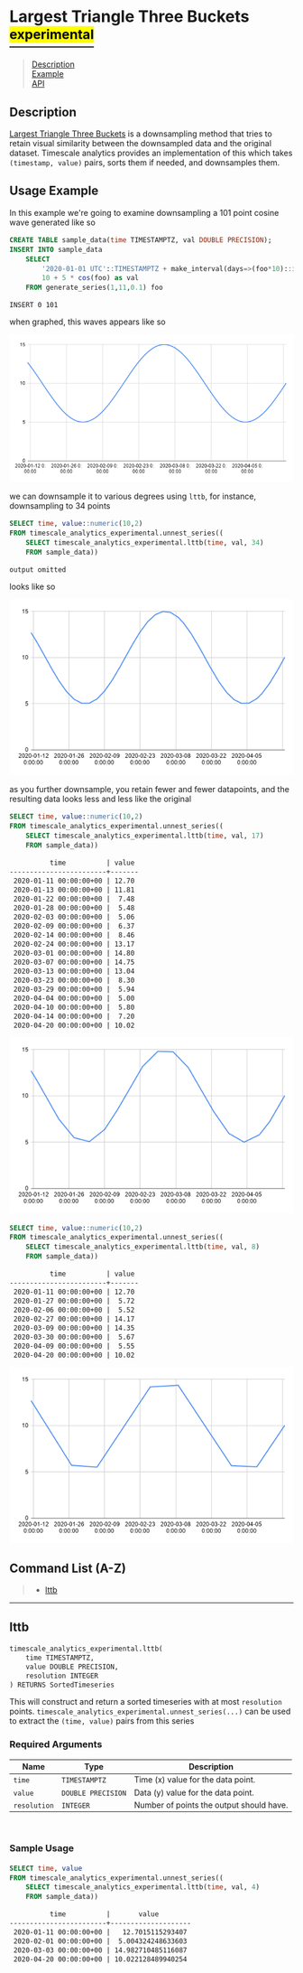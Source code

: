 # Largest Triangle Three Buckets [<sup><mark>experimental</mark></sup>](/extension/docs/README.md#tag-notes)

> [Description](#description)<br>
> [Example](#example)<br>
> [API](#api)

## Description [](description)

[Largest Triangle Three Buckets](https://github.com/sveinn-steinarsson/flot-downsample)
is a downsampling method that tries to retain visual similarity between the
downsampled data and the original dataset. Timescale analytics provides an
implementation of this which takes `(timestamp, value)` pairs, sorts them if
needed, and downsamples them.


## Usage Example [](details)

In this example we're going to examine downsampling a 101 point cosine wave
generated like so

```SQL ,non-transactional
CREATE TABLE sample_data(time TIMESTAMPTZ, val DOUBLE PRECISION);
INSERT INTO sample_data
    SELECT
        '2020-01-01 UTC'::TIMESTAMPTZ + make_interval(days=>(foo*10)::int) as time,
        10 + 5 * cos(foo) as val
    FROM generate_series(1,11,0.1) foo
```
```output
INSERT 0 101
```

when graphed, this waves appears like so

![Raw data](images/lttb_raw.png)

we can downsample it to various degrees using `lttb`, for instance, downsampling
to 34 points

```SQL
SELECT time, value::numeric(10,2)
FROM timescale_analytics_experimental.unnest_series((
    SELECT timescale_analytics_experimental.lttb(time, val, 34)
    FROM sample_data))
```

<div hidden>

```output
          time          | value
------------------------+-------
 2020-01-11 00:00:00+00 | 12.70
 2020-01-13 00:00:00+00 | 11.81
 2020-01-15 00:00:00+00 | 10.85
 2020-01-19 00:00:00+00 |  8.86
 2020-01-22 00:00:00+00 |  7.48
 2020-01-25 00:00:00+00 |  6.31
 2020-01-28 00:00:00+00 |  5.48
 2020-01-31 00:00:00+00 |  5.05
 2020-02-03 00:00:00+00 |  5.06
 2020-02-06 00:00:00+00 |  5.52
 2020-02-09 00:00:00+00 |  6.37
 2020-02-12 00:00:00+00 |  7.55
 2020-02-15 00:00:00+00 |  8.95
 2020-02-20 00:00:00+00 | 11.42
 2020-02-23 00:00:00+00 | 12.77
 2020-02-26 00:00:00+00 | 13.88
 2020-02-29 00:00:00+00 | 14.64
 2020-03-03 00:00:00+00 | 14.98
 2020-03-06 00:00:00+00 | 14.88
 2020-03-09 00:00:00+00 | 14.35
 2020-03-11 00:00:00+00 | 13.77
 2020-03-14 00:00:00+00 | 12.63
 2020-03-17 00:00:00+00 | 11.26
 2020-03-22 00:00:00+00 |  8.78
 2020-03-25 00:00:00+00 |  7.40
 2020-03-28 00:00:00+00 |  6.26
 2020-03-31 00:00:00+00 |  5.44
 2020-04-03 00:00:00+00 |  5.04
 2020-04-06 00:00:00+00 |  5.08
 2020-04-09 00:00:00+00 |  5.55
 2020-04-11 00:00:00+00 |  6.10
 2020-04-14 00:00:00+00 |  7.20
 2020-04-17 00:00:00+00 |  8.54
 2020-04-20 00:00:00+00 | 10.02
```

</div>

```
output omitted
```

looks like so

![Raw data](images/lttb_34.png)

as you further downsample, you retain fewer and fewer datapoints, and the
resulting data looks less and less like the original

```SQL
SELECT time, value::numeric(10,2)
FROM timescale_analytics_experimental.unnest_series((
    SELECT timescale_analytics_experimental.lttb(time, val, 17)
    FROM sample_data))
```
```output
          time          | value
------------------------+-------
 2020-01-11 00:00:00+00 | 12.70
 2020-01-13 00:00:00+00 | 11.81
 2020-01-22 00:00:00+00 |  7.48
 2020-01-28 00:00:00+00 |  5.48
 2020-02-03 00:00:00+00 |  5.06
 2020-02-09 00:00:00+00 |  6.37
 2020-02-14 00:00:00+00 |  8.46
 2020-02-24 00:00:00+00 | 13.17
 2020-03-01 00:00:00+00 | 14.80
 2020-03-07 00:00:00+00 | 14.75
 2020-03-13 00:00:00+00 | 13.04
 2020-03-23 00:00:00+00 |  8.30
 2020-03-29 00:00:00+00 |  5.94
 2020-04-04 00:00:00+00 |  5.00
 2020-04-10 00:00:00+00 |  5.80
 2020-04-14 00:00:00+00 |  7.20
 2020-04-20 00:00:00+00 | 10.02
```

![Raw data](images/lttb_17.png)


```SQL
SELECT time, value::numeric(10,2)
FROM timescale_analytics_experimental.unnest_series((
    SELECT timescale_analytics_experimental.lttb(time, val, 8)
    FROM sample_data))
```
```output
          time          | value
------------------------+-------
 2020-01-11 00:00:00+00 | 12.70
 2020-01-27 00:00:00+00 |  5.72
 2020-02-06 00:00:00+00 |  5.52
 2020-02-27 00:00:00+00 | 14.17
 2020-03-09 00:00:00+00 | 14.35
 2020-03-30 00:00:00+00 |  5.67
 2020-04-09 00:00:00+00 |  5.55
 2020-04-20 00:00:00+00 | 10.02
```

![Raw data](images/lttb_8.png)

## Command List (A-Z) [](api)
> - [lttb](#lttb)

---
## **lttb** [](lttb)
```SQL,ignore
timescale_analytics_experimental.lttb(
    time TIMESTAMPTZ,
    value DOUBLE PRECISION,
    resolution INTEGER
) RETURNS SortedTimeseries
```

This will construct and return a sorted timeseries with at most `resolution`
points. `timescale_analytics_experimental.unnest_series(...)` can be used to
extract the `(time, value)` pairs from this series

### Required Arguments [](lttb-required-arguments)
|Name| Type |Description|
|---|---|---|
| `time` | `TIMESTAMPTZ` | Time (x) value for the data point. |
| `value` | `DOUBLE PRECISION` |  Data (y) value for the data point. |
| `resolution` | `INTEGER` | Number of points the output should have. |
<br>

### Sample Usage [](lttb-examples)

```SQL
SELECT time, value
FROM timescale_analytics_experimental.unnest_series((
    SELECT timescale_analytics_experimental.lttb(time, val, 4)
    FROM sample_data))
```
```output
          time          |       value
------------------------+--------------------
 2020-01-11 00:00:00+00 |   12.7015115293407
 2020-02-01 00:00:00+00 |  5.004324248633603
 2020-03-03 00:00:00+00 | 14.982710485116087
 2020-04-20 00:00:00+00 | 10.022128489940254
```